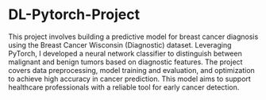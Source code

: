 # DL-Pytorch-Project

This project involves building a predictive model for breast cancer diagnosis using the Breast Cancer Wisconsin (Diagnostic) dataset. Leveraging PyTorch, I developed a neural network classifier to distinguish between malignant and benign tumors based on diagnostic features. The project covers data preprocessing, model training and evaluation, and optimization to achieve high accuracy in cancer prediction. This model aims to support healthcare professionals with a reliable tool for early cancer detection.
